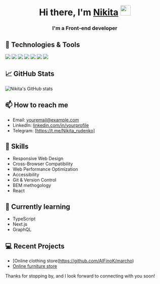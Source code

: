 <h1 align="center">Hi there, I'm <a href="https://daniilshat.ru/" target="_blank">Nikita</a> 
<img src="https://github.com/blackcater/blackcater/raw/main/images/Hi.gif" height="32"/></h1>
<h3 align="center" color="#d93a7c">I'm a Front-end developer</h3>


## 🔧 Technologies & Tools

![](https://img.shields.io/badge/OS-MacOS-informational?style=flat&logo=windows&logoColor=white&color=#d93a7c)
![](https://img.shields.io/badge/Editor-VS_Code-informational?style=flat&logo=visual-studio-code&logoColor=white&color=#d93a7c)
![](https://img.shields.io/badge/Code-HTML-informational?style=flat&logo=html5&logoColor=white&color=#d93a7c)
![](https://img.shields.io/badge/Code-CSS-informational?style=flat&logo=css3&logoColor=white&color=#d93a7c)
![](https://img.shields.io/badge/Code-JavaScript-informational?style=flat&logo=javascript&logoColor=white&color=#d93a7c)
![](https://img.shields.io/badge/Framework-React-informational?style=flat&logo=react&logoColor=white&color=#d93a7c)
![](https://img.shields.io/badge/Framework-Vue.js-informational?style=flat&logo=vue-dot-js&logoColor=white&color=#d93a7c)

## 📈 GitHub Stats

![Nikita's GitHub stats](https://github-readme-stats.vercel.app/api?username=nikita&show_icons=true&theme=radical)

## 📫 How to reach me

- Email: [youremail@example.com](nikitamalashkin73@gmail.com)
- LinkedIn: [linkedin.com/in/yourprofile](https://www.linkedin.com/in/nikita-malashkin-79235a233/)
- Telegram: [https://t.me/Nikita_rudenko]
## 💼 Skills

- Responsive Web Design
- Cross-Browser Compatibility
- Web Performance Optimization
- Accessibility
- Git & Version Control
- BEM methogology
- React

## 🌱 Currently learning

- TypeScript
- Next.js
- GraphQL

## 💻 Recent Projects

- [Online clothing store(https://github.com/AlFinoK/marcho)
- [Online furniture store](https://github.com/AlFinoK/glee)

Thanks for stopping by, and I look forward to connecting with you soon!
